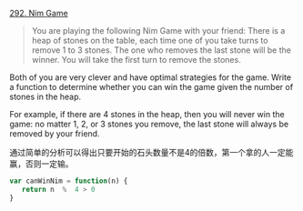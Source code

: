 [292. Nim Game](https://leetcode.com/problems/nim-game/)

>You are playing the following Nim Game with your friend: There is a heap of stones on the table, each time one of you take turns to remove 1 to 3 stones. The one who removes the last stone will be the winner. You will take the first turn to remove the stones.
>
Both of you are very clever and have optimal strategies for the game. Write a function to determine whether you can win the game given the number of stones in the heap.
>
For example, if there are 4 stones in the heap, then you will never win the game: no matter 1, 2, or 3 stones you remove, the last stone will always be removed by your friend.

通过简单的分析可以得出只要开始的石头数量不是4的倍数，第一个拿的人一定能赢，否则一定输。
```js
var canWinNim = function(n) {
   return n  %  4 > 0
}
```

